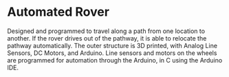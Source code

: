 # Automated Rover
Designed and programmed to travel along a path from one location to another.
If the rover drives out of the pathway, it is able to relocate the pathway automatically.
The outer structure is 3D printed, with Analog Line Sensors, DC Motors, and Arduino.
Line sensors and motors on the wheels are programmed for automation through the Arduino, in C using the Arduino IDE.
